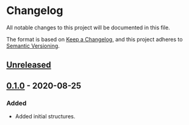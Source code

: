 # Changelog

All notable changes to this project will be documented in this file.

The format is based on [Keep a Changelog](https://keepachangelog.com/en/1.0.0/),
and this project adheres to [Semantic Versioning](https://semver.org/spec/v2.0.0.html).

## [Unreleased]

## [0.1.0] - 2020-08-25

### Added

- Added initial structures. 

[Unreleased]: https://github.com/giantswarm/app-exporter/compare/v0.1.0...HEAD
[0.1.0]: https://github.com/giantswarm/app-exporter/releases/tag/v0.1.0
